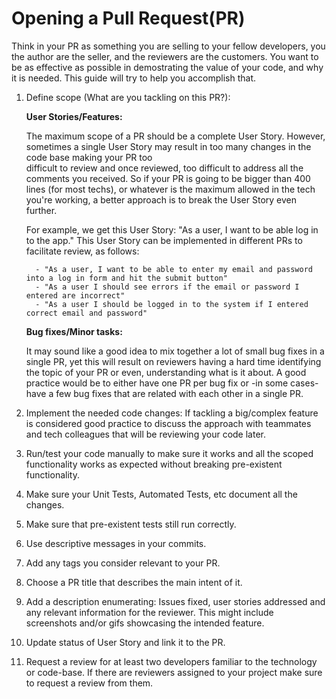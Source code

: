# Opening a Pull Request(PR)

Think in your PR as something you are selling to your fellow developers, you the author are the seller, and the reviewers are the customers. You want to be as effective as possible in demostrating the value of your code, and why it is needed. This guide will try to help you accomplish that.

1. Define scope (What are you tackling on this PR?):
      
      **User Stories/Features:**
      
      The maximum scope of a PR should be a complete User Story.
            However, sometimes a single User Story may result in too many changes in the code base making your PR too         
            difficult to review and once reviewed, too difficult to address all the comments you received. So if your PR is going to be bigger than 400 lines (for most techs), or whatever is the maximum allowed in the  tech you're working,
            a better approach is to break the User Story even further.
    
      For example, we get this User Story: "As a user, I want to be able log in to the app." 
      This User Story can be implemented in different PRs to facilitate review, as follows:
      
         - "As a user, I want to be able to enter my email and password into a log in form and hit the submit button"
         - "As a user I should see errors if the email or password I entered are incorrect"
         - "As a user I should be logged in to the system if I entered correct email and password"


      **Bug fixes/Minor tasks:**
      
      It may sound like a good idea to mix together a lot of small bug fixes in a single PR, yet this will result on reviewers having a hard time identifying the topic of your PR or even, understanding what is it about.
      A good practice would be to either have one PR per bug fix or -in some cases- have a few bug fixes that are related with each other in a single PR.
    
    
2. Implement the needed code changes:
    If tackling a big/complex feature is considered good practice to discuss the approach with teammates and tech colleagues that will be reviewing your code later. 
3. Run/test your code manually to make sure it works and all the scoped functionality works as expected without breaking pre-existent functionality. 
4. Make sure your Unit Tests, Automated Tests, etc document all the changes.
5. Make sure that pre-existent tests still run correctly. 
6. Use descriptive messages in your commits.
7. Add any tags you consider relevant to your PR.
8. Choose a PR title that describes the main intent of it.
9. Add a description enumerating: Issues fixed, user stories addressed and any relevant information for the reviewer. This might include screenshots and/or gifs showcasing the intended feature.
10. Update status of User Story and link it to the PR.
11. Request a review for at least two developers familiar to the technology or code-base.
    If there are reviewers assigned to your project make sure to request a review from them.
